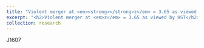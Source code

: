 ```yaml
---
title: "Violent merger at <em><strong></strong>z</em> = 3.65 as viewed by HST:"
excerpt: "<h2>Violent merger at <em>z</em> = 3.65 as viewed by HST</h2><br/><a href='/research/portfolio-2'><img src='/images/j1607_overlay.png' width='500'></a>"
collection: research
---
```

J1607

